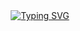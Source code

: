 <div align="center">
  <a href="https://git.io/typing-svg"><img src="https://readme-typing-svg.demolab.com?font=Fira+Code&size=15&duration=1500&pause=&color=ABF711&center=true&vCenter=true&multiline=true&repeat=false&width=600&height=300&lines=Nice+to+meet+ya%2C+I'm+Hau!+😗;My+passions+are+AI%2FML+and+Security.+🔥;I%E2%80%99m+working+to+build+a+career+at+the+intersection+of+these+fields.+⚔️++;Right+now%2C+my+happiness+lies+in+committing+;to+what+I%E2%80%99m+truly+passionate+about+!+🌻 " alt="Typing SVG" /></a>

<br/>
</div>
